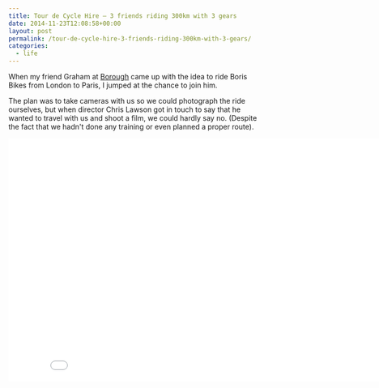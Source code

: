 ```yaml
---
title: Tour de Cycle Hire — 3 friends riding 300km with 3 gears
date: 2014-11-23T12:08:58+00:00
layout: post
permalink: /tour-de-cycle-hire-3-friends-riding-300km-with-3-gears/
categories:
  - life
---
```

<p>When my friend Graham at <a href="http://borough.cc/">Borough</a> came up with the idea to ride Boris Bikes from London to Paris, I jumped at the chance to join him.</p><p>The plan was to take cameras with us so we could photograph the ride ourselves, but when director Chris Lawson got in touch to say that he wanted to travel with us and shoot a film, we could hardly say no. (Despite the fact that we hadn't done any training or even planned a proper route).</p>

<iframe scrolling="no" allowfullscreen="" src="//www.youtube.com/embed/Z19ztrJhiLI?wmode=opaque&enablejsapi=1" width="854" frameborder="0" height="480">
</iframe>
